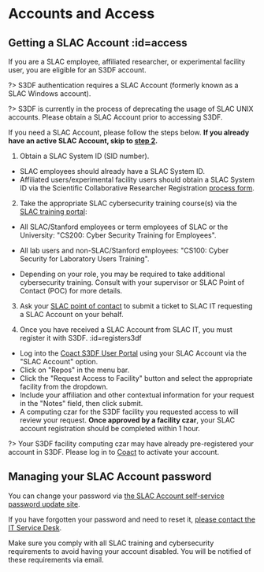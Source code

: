 # Accounts and Access

## Getting a SLAC Account :id=access

If you are a SLAC employee, affiliated researcher, or experimental
facility user, you are eligible for an S3DF account.

?> S3DF authentication requires a SLAC Account (formerly known as a SLAC Windows account).

?> S3DF is currently in the process of deprecating the usage of SLAC UNIX accounts. Please obtain a SLAC Account prior to accessing S3DF.

If you need a SLAC Account, please follow the steps below. **If you already have an active SLAC Account, skip to [step 2](accounts-and-access.md#registers3df).**

1. Obtain a SLAC System ID (SID number).
  * SLAC employees should already have a SLAC System ID.
  * Affiliated users/experimental facility users should obtain a SLAC System ID via the Scientific Collaborative Researcher Registration [process form](https://it.slac.stanford.edu/identity/scientific-collaborative-researcher-registration).

2. Take the appropriate SLAC cybersecurity training course(s) via the [SLAC training portal](https://slactraining.slac.stanford.edu/how-access-the-web-training-portal):
  * All SLAC/Stanford employees or term employees of SLAC or the University: "CS200: Cyber Security Training for Employees".
  * All lab users and non-SLAC/Stanford employees: "CS100: Cyber Security for Laboratory Users Training".

  * Depending on your role, you may be required to take additional cybersecurity training. Consult with your supervisor or SLAC Point of Contact (POC) for more details.

3. Ask your [SLAC point of contact](contact-us.md#facpoc) to submit a ticket to SLAC IT requesting a SLAC Account on your behalf.

4. Once you have received a SLAC Account from SLAC IT, you must register it with S3DF. :id=registers3df

  * Log into the [Coact S3DF User Portal](https://coact.slac.stanford.edu) using your SLAC Account via the "SLAC Account" option.
  * Click on "Repos" in the menu bar.
  * Click the "Request Access to Facility" button and select the appropriate facility from the dropdown.
  * Include your affiliation and other contextual information for your request in the "Notes" field, then click submit.
  * A computing czar for the S3DF facility you requested access to will review your request. **Once approved by a facility czar**, your SLAC account registration should be completed within 1 hour.

?> Your S3DF facility computing czar may have already pre-registered your account in S3DF. Please log in to [Coact](https://coact.slac.stanford.edu) to activate your account.

## Managing your SLAC Account password

You can change your password via [the SLAC Account self-service password update site](https://adfs.slac.stanford.edu/adfs/portal/updatepassword).

If you have forgotten your password and need to reset it, [please contact the IT Service Desk](https://it.slac.stanford.edu/support).

Make sure you comply with all SLAC training and cybersecurity requirements to avoid having your account disabled. You will be notified of these requirements via email.
